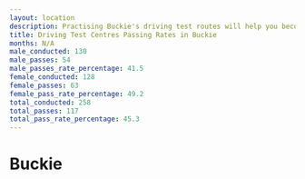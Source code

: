 ```yaml
---
layout: location
description: Practising Buckie's driving test routes will help you become more confident in your gear-changing abilities.
title: Driving Test Centres Passing Rates in Buckie
months: N/A
male_conducted: 130
male_passes: 54
male_passes_rate_percentage: 41.5
female_conducted: 128
female_passes: 63
female_pass_rate_percentage: 49.2
total_conducted: 258
total_passes: 117
total_pass_rate_percentage: 45.3
---
```


# Buckie

